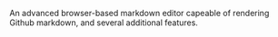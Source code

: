 An advanced browser-based markdown editor capeable of rendering Github markdown, and several additional features.
